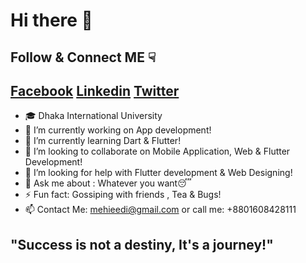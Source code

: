 # Hi there 👋

## Follow & Connect ME ☟

## <a href="https://facebook.com/xmehiedii" class="fa fa-facebook">Facebook</a> <a href="https://www.linkedin.com/in/mehiedi" class="fa fa-linkedin">Linkedin</a> <a href="https://twitter.com/xmehiedi" class="fa fa-twitter">Twitter</a>


- 🎓 Dhaka International University
- 🔭 I’m currently working on App development!
- 🌱 I’m currently learning Dart & Flutter!
- 👯 I’m looking to collaborate on Mobile Application, Web & Flutter Development!
- 🤔 I’m looking for help with Flutter development & Web Designing!
- 💬 Ask me about : Whatever you want😴
- ⚡ Fun fact: Gossiping with friends , Tea & Bugs!
- 📫 Contact Me: mehieedi@gmail.com or call me: +8801608428111

## "Success is not a destiny, It's a journey!"
